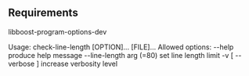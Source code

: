 ## Requirements
  libboost-program-options-dev

Usage: check-line-length [OPTION]... [FILE]...
Allowed options:
  --help                  produce help message
  --line-length arg (=80) set line length limit
  -v [ --verbose ]        increase verbosity level

